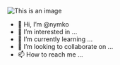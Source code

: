 
![This is an image](https://user-images.githubusercontent.com/71247812/161959110-4d0bd58d-ef28-447e-935b-7dbba2fd1207.png)

- 👋 Hi, I’m @nymko
- 👀 I’m interested in ...
- 🌱 I’m currently learning ...
- 💞️ I’m looking to collaborate on ...
- 📫 How to reach me ...

<!---
nymko/nymko is a ✨ special ✨ repository because its `README.md` (this file) appears on your GitHub profile.
You can click the Preview link to take a look at your changes.
--->

